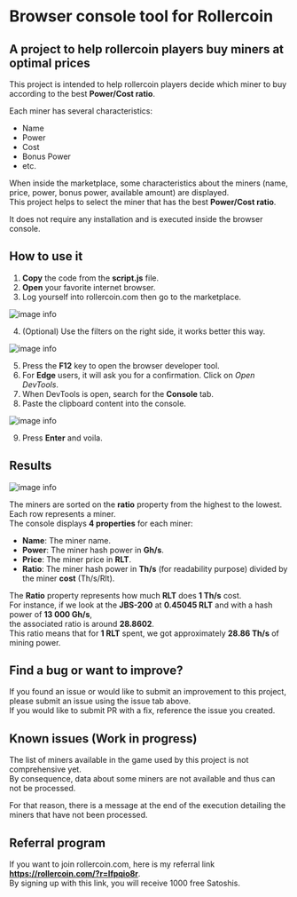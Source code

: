 # Browser console tool for Rollercoin

## A project to help rollercoin players buy miners at optimal prices

This project is intended to help rollercoin players decide which miner to buy according to the best **Power/Cost ratio**.  

Each miner has several characteristics:  

* Name
* Power
* Cost
* Bonus Power
* etc.

When inside the marketplace, some characteristics about the miners (name, price, power, bonus power, available amount) are displayed.  
This project helps to select the miner that has the best **Power/Cost ratio**.  

It does not require any installation and is executed inside the browser console.  

## How to use it

1. **Copy** the code from the **script.js** file.
2. **Open** your favorite internet browser.
3. Log yourself into rollercoin.com then go to the marketplace.

![image info](img/marketplace.png)

4. (Optional) Use the filters on the right side, it works better this way.

![image info](img/filters.png)

5. Press the **F12** key to open the browser developer tool.
6. For **Edge** users, it will ask you for a confirmation. Click on *Open DevTools*.
7. When DevTools is open, search for the **Console** tab.  
8. Paste the clipboard content into the console.

![image info](img/paste_script_here.png)

9. Press **Enter** and voila.  

## Results
![image info](img/results.png)

The miners are sorted on the **ratio** property from the highest to the lowest.  
Each row represents a miner.  
The console displays **4 properties** for each miner:

* **Name**: The miner name.
* **Power**: The miner hash power in **Gh/s**.
* **Price**: The miner price in **RLT**.
* **Ratio**: The miner hash power in **Th/s** (for readability purpose) divided by the miner **cost** (Th/s/Rlt).  
  
The **Ratio** property represents how much **RLT** does **1 Th/s** cost.  
For instance, if we look at the **JBS-200** at **0.45045 RLT** and with a hash power of **13 000 Gh/s**,  
the associated ratio is around **28.8602**.  
This ratio means that for **1 RLT** spent, we got approximately **28.86 Th/s** of mining power.  

## Find a bug or want to improve?

If you found an issue or would like to submit an improvement to this project,   
please submit an issue using the issue tab above.  
If you would like to submit PR with a fix, reference the issue you created.  

## Known issues (Work in progress)

The list of miners available in the game used by this project is not comprehensive yet.  
By consequence, data about some miners are not available and thus can not be processed.  

For that reason, there is a message at the end of the execution detailing the miners that have not been processed.  

## Referral program

If you want to join rollercoin.com, here is my referral link **https://rollercoin.com/?r=lfpqio8r**.  
By signing up with this link, you will receive 1000 free Satoshis.
